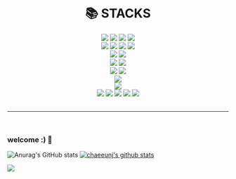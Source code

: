 <div align=center><h1>📚 STACKS</h1></div>

<div align=center> 
  <img src="https://img.shields.io/badge/html5-E34F26?style=for-the-badge&logo=html5&logoColor=white"> 
  <img src="https://img.shields.io/badge/css-1572B6?style=for-the-badge&logo=css3&logoColor=white"> 
  <img src="https://img.shields.io/badge/javascript-F7DF1E?style=for-the-badge&logo=javascript&logoColor=black"> 
  <img src="https://img.shields.io/badge/typescript-3178C6?style=for-the-badge&logo=typescript&logoColor=white"> 
  <br>

  <img src="https://img.shields.io/badge/react-61DAFB?style=for-the-badge&logo=react&logoColor=black"> 
  <img src="https://img.shields.io/badge/recoil-3578E5?style=for-the-badge&logo=recoil&logoColor=white"> 
  <img src="https://img.shields.io/badge/react query-FF4154?style=for-the-badge&logo=react query&logoColor=white"> 
  <img src="https://img.shields.io/badge/react router-CA4245?style=for-the-badge&logo=react router&logoColor=white"> 
  <br>

  <img src="https://img.shields.io/badge/tailwind css-06B6D4?style=for-the-badge&logo=tailwind css&logoColor=white"> 
  <img src="https://img.shields.io/badge/styled components-DB7093?style=for-the-badge&logo=styled components&logoColor=white"> 
  <br>

  <img src="https://img.shields.io/badge/chart.js-FF6384?style=for-the-badge&logo=chart.js&logoColor=white"> 
  <img src="https://img.shields.io/badge/mui-007FFF?style=for-the-badge&logo=mui&logoColor=white"> 
  <br>

  <img src="https://img.shields.io/badge/create react app-09D3AC?style=for-the-badge&logo=create react app&logoColor=white"> 
  <img src="https://img.shields.io/badge/vite-646CFF?style=for-the-badge&logo=vite&logoColor=white">
  <br>

  <img src="https://img.shields.io/badge/vercel-000000?style=for-the-badge&logo=firebase&logoColor=white"> 
  <br>

  <img src="https://img.shields.io/badge/firebase-DD2C00?style=for-the-badge&logo=firebase&logoColor=white"> 
  <br>
  
  <img src="https://img.shields.io/badge/github-181717?style=for-the-badge&logo=github&logoColor=white">
  <img src="https://img.shields.io/badge/git-F05032?style=for-the-badge&logo=git&logoColor=white">
  <img src="https://img.shields.io/badge/figma-24E1E?style=for-the-badge&logo=figma&logoColor=white">
  <img src="https://img.shields.io/badge/slack-4A154B?style=for-the-badge&logo=slack&logoColor=white">
  <img src="https://img.shields.io/badge/notion-000000?style=for-the-badge&logo=notion&logoColor=white">
  <br>
</div>


<br>
<hr >
<br>


### welcome :) 👋

<!--
**chaeeunj/chaeeunj** is a ✨ _special_ ✨ repository because its `README.md` (this file) appears on your GitHub profile.

Here are some ideas to get you started:

- 🔭 I’m currently working on ...
- 🌱 I’m currently learning ...
- 👯 I’m looking to collaborate on ...
- 🤔 I’m looking for help with ...
- 💬 Ask me about ...
- 📫 How to reach me: ...
- 😄 Pronouns: ...
- ⚡ Fun fact: ...
-->

![Anurag's GitHub stats](https://github-readme-stats.vercel.app/api?username=chaeeunj&show_icons=true&theme=solarized-light)
[![chaeeunj's github stats](https://github-readme-stats.vercel.app/api/top-langs/?username=chaeeunj&show_icons=true&hide_border=true&title_color=004386&icon_color=004386&layout=compact)](https://github.com/chaeeunj)

<a href="https://hits.seeyoufarm.com"><img src="https://hits.seeyoufarm.com/api/count/incr/badge.svg?url=https%3A%2F%2Fgithub.com%2Fchaeeunj&count_bg=%236D7EEF&title_bg=%23B4B4B4&icon=&icon_color=%23E7E7E7&title=hits&edge_flat=false"/></a>


